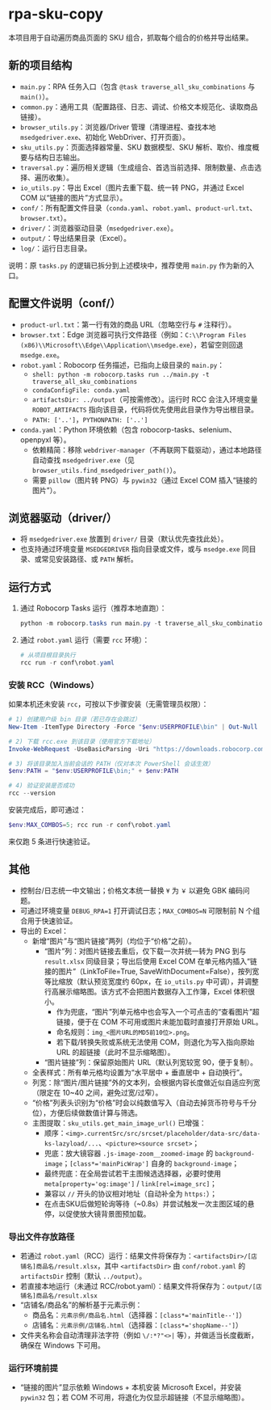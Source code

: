 # rpa-sku-copy

本项目用于自动遍历商品页面的 SKU 组合，抓取每个组合的价格并导出结果。

## 新的项目结构

- `main.py`：RPA 任务入口（包含 `@task traverse_all_sku_combinations` 与 `main()`）。
- `common.py`：通用工具（配置路径、日志、调试、价格文本规范化、读取商品链接）。
- `browser_utils.py`：浏览器/Driver 管理（清理进程、查找本地 `msedgedriver.exe`、初始化 WebDriver、打开页面）。
- `sku_utils.py`：页面选择器常量、SKU 数据模型、SKU 解析、取价、维度概要与结构日志输出。
- `traversal.py`：遍历相关逻辑（生成组合、首选当前选择、限制数量、点击选择、遍历收集）。
- `io_utils.py`：导出 Excel（图片去重下载、统一转 PNG，并通过 Excel COM 以“链接的图片”方式显示）。
- `conf/`：所有配置文件目录（`conda.yaml`、`robot.yaml`、`product-url.txt`、`browser.txt`）。
- `driver/`：浏览器驱动目录（`msedgedriver.exe`）。
- `output/`：导出结果目录（Excel）。
- `log/`：运行日志目录。

说明：原 `tasks.py` 的逻辑已拆分到上述模块中，推荐使用 `main.py` 作为新的入口。

## 配置文件说明（conf/）
- `product-url.txt`：第一行有效的商品 URL（忽略空行与 `#` 注释行）。
- `browser.txt`：Edge 浏览器可执行文件路径（例如：`C:\\Program Files (x86)\\Microsoft\\Edge\\Application\\msedge.exe`），若留空则回退 `msedge.exe`。
- `robot.yaml`：Robocorp 任务描述，已指向上级目录的 `main.py`：
  - `shell: python -m robocorp.tasks run ../main.py -t traverse_all_sku_combinations`
  - `condaConfigFile: conda.yaml`
  - `artifactsDir: ../output`（可按需修改）。运行时 RCC 会注入环境变量 `ROBOT_ARTIFACTS` 指向该目录，代码将优先使用此目录作为导出根目录。
  - `PATH: ['..']`，`PYTHONPATH: ['..']`
- `conda.yaml`：Python 环境依赖（包含 robocorp-tasks、selenium、openpyxl 等）。
  - 依赖精简：移除 `webdriver-manager`（不再联网下载驱动），通过本地路径自动查找 `msedgedriver.exe`（见 `browser_utils.find_msedgedriver_path()`）。
  - 需要 `pillow`（图片转 PNG）与 `pywin32`（通过 Excel COM 插入“链接的图片”）。

## 浏览器驱动（driver/）
- 将 `msedgedriver.exe` 放置到 `driver/` 目录（默认优先查找此处）。
- 也支持通过环境变量 `MSEDGEDRIVER` 指向目录或文件，或与 `msedge.exe` 同目录、或常见安装路径、或 `PATH` 解析。

## 运行方式
1. 通过 Robocorp Tasks 运行（推荐本地直跑）：
   ```powershell
   python -m robocorp.tasks run main.py -t traverse_all_sku_combinations
   ```
2. 通过 `robot.yaml` 运行（需要 `rcc` 环境）：
   ```powershell
   # 从项目根目录执行
   rcc run -r conf\robot.yaml
   ```

### 安装 RCC（Windows）
如果本机还未安装 `rcc`，可按以下步骤安装（无需管理员权限）：

```powershell
# 1) 创建用户级 bin 目录（若已存在会跳过）
New-Item -ItemType Directory -Force "$env:USERPROFILE\bin" | Out-Null

# 2) 下载 rcc.exe 到该目录（使用官方下载地址）
Invoke-WebRequest -UseBasicParsing -Uri "https://downloads.robocorp.com/rcc/releases/latest/windows64/rcc.exe" -OutFile "$env:USERPROFILE\bin\rcc.exe"

# 3) 将该目录加入当前会话的 PATH（仅对本次 PowerShell 会话生效）
$env:PATH = "$env:USERPROFILE\bin;" + $env:PATH

# 4) 验证安装是否成功
rcc --version
```

安装完成后，即可通过：

```powershell
$env:MAX_COMBOS=5; rcc run -r conf\robot.yaml
```

来仅跑 5 条进行快速验证。

## 其他
- 控制台/日志统一中文输出；价格文本统一替换 `¥` 为 `￥` 以避免 GBK 编码问题。
- 可通过环境变量 `DEBUG_RPA=1` 打开调试日志；`MAX_COMBOS=N` 可限制前 N 个组合用于快速验证。
- 导出的 Excel：
  - 新增“图片”与“图片链接”两列（均位于“价格”之前）。
    - “图片”列：对图片链接去重后，仅下载一次并统一转为 PNG 到与 `result.xlsx` 同级目录；导出后使用 Excel COM 在单元格内插入“链接的图片”（LinkToFile=True, SaveWithDocument=False），按列宽等比缩放（默认预览宽度约 60px，在 `io_utils.py` 中可调），并调整行高展示缩略图。该方式不会把图片数据存入工作簿，Excel 体积很小。
      - 作为兜底，“图片”列单元格中也会写入一个可点击的“查看图片”超链接，便于在 COM 不可用或图片未能加载时直接打开原始 URL。
      - 命名规则：`img_<图片URL的MD5前10位>.png`。
      - 若下载/转换失败或系统无法使用 COM，则退化为写入指向原始 URL 的超链接（此时不显示缩略图）。
    - “图片链接”列：保留原始图片 URL（默认列宽较宽 90，便于复制）。
  - 全表样式：所有单元格均设置为“水平居中 + 垂直居中 + 自动换行”。
  - 列宽：除“图片/图片链接”外的文本列，会根据内容长度做近似自适应列宽（限定在 10~40 之间，避免过宽/过窄）。
  - “价格”列表头识别为“价格”时会以纯数值写入（自动去掉货币符号与千分位），方便后续做数值计算与筛选。
  - 主图提取：`sku_utils.get_main_image_url()` 已增强：
    - 顺序：`<img>.currentSrc/src/srcset/placeholder/data-src/data-ks-lazyload/...`、`<picture><source srcset>`；
    - 兜底：放大镜容器 `.js-image-zoom__zoomed-image` 的 `background-image`；`[class*='mainPicWrap']` 自身的 `background-image`；
    - 最终兜底：在全局尝试若干主图候选选择器，必要时使用 `meta[property='og:image']` / `link[rel=image_src]`；
    - 兼容以 `//` 开头的协议相对地址（自动补全为 `https:`）；
    - 在点击SKU后做短轮询等待（~0.8s）并尝试触发一次主图区域的悬停，以促使放大镜背景图预加载。

### 导出文件存放路径
- 若通过 `robot.yaml`（RCC）运行：结果文件将保存为：`<artifactsDir>/[店铺名]商品名/result.xlsx`，其中 `<artifactsDir>` 由 `conf/robot.yaml` 的 `artifactsDir` 控制（默认 `../output`）。
- 若直接本地运行（未通过 RCC/robot.yaml）：结果文件将保存为：`output/[店铺名]商品名/result.xlsx`
- “店铺名/商品名”的解析基于元素示例：
  - 商品名：`元素示例/商品名.html`（选择器：`[class*='mainTitle--']`）
  - 店铺名：`元素示例/店铺名.html`（选择器：`[class*='shopName--']`）
- 文件夹名称会自动清理非法字符（例如 `\/:*?"<>|` 等），并做适当长度截断，确保在 Windows 下可用。

### 运行环境前提

- “链接的图片”显示依赖 Windows + 本机安装 Microsoft Excel，并安装 `pywin32` 包；若 COM 不可用，将退化为仅显示超链接（不显示缩略图）。
